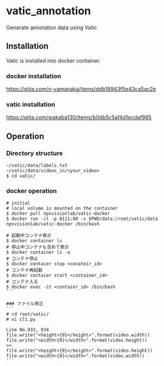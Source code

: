 # vatic_annotation
Generate annotation data using Vatic
## Installation
Vatic is installed into docker container.
### docker installation
https://qiita.com/n-yamanaka/items/ddb18943f5e43ca5ac2e
### vatic installation
https://qiita.com/wakaba130/items/b0db5c5af4d1ecdaf985
## Operation
### Directory structure
```
~/vatic/data/labels.txt
~/vatic/data/videos_in/<your_video>
$ cd vatic/
```
### docker operation
````
# initial
# local volume is mounted on the container
$ docker pull npsvisionlab/vatic-docker
$ docker run -it -p 8111:80 -v $PWD/data:/root/vatic/data npsvisionlab/vatic-docker /bin/bash

# 起動中コンテナ表示
$ docker container ls
# 停止中コンテナも含めて表示
$ docker container ls -a
# コンテナ停止
$ docker contaier stop <conateir_id>
# コンテナ再起動
$ docker contaier start <container_id>
# コンテナ入る
$ docker exec -it <contaier_id> /bin/bash
```

### ファイル修正
```
# cd root/vatic/
# vi cli.py

Line No.933, 934
file.write("<height>{0}</height>".format(video.width))
file.write("<width>{0}</width>".format(video.height))
>>
file.write("<height>{0}</height>".format(video.height))
file.write("<width>{0}</width>".format(video.width))
```